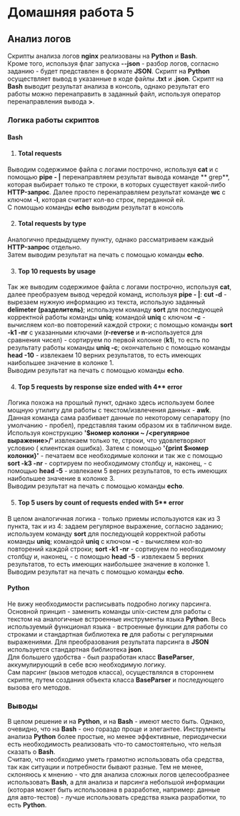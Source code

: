 # Домашняя работа 5

## Анализ логов

Скрипты анализа логов **nginx** реализованы на **Python** и **Bash**.  
Кроме того, используя флаг запуска **--json** - разбор логов, согласно заданию - будет представлен в формате **JSON**. Скрипт
на **Python** осуществляет вывод в указанные в коде файлы **.txt** и **.json**. Скрипт на **Bash** выводит результат анализа в
консоль, однако результат его работы можно перенаправить в заданный файл, используя оператор перенаправления вывода **>**.

### Логика работы скриптов

#### Bash

1. #### Total requests

Выводим содержимое файла с логами построчно, используя **cat** и с помощью **pipe - |** перенаправляем результат вывода команде **
grep**, которая выбирает только те строки, в которых существует какой-либо
**HTTP-запрос**. Далее просто перенаправляем результат команде **wc** с ключом **-l**, которая считает кол-во строк, переданной
ей.  
С помощью команды **echo** выводим результат в консоль

2. #### Total requests by type

Аналогично предыдущему пункту, однако рассматриваем каждый **HTTP-запрос**
отдельно.  
Затем выводим результат на печать с помощью команды **echo**.

3. #### Top 10 requests by usage

Так же выводим содержимое файла с логами построчно, используя **cat**, далее преобразуем вывод чередой команд, используя **pipe -
|**: **cut -d** - вырезаем нужную информацию из текста, использую заданный
**delimeter (разделитель)**; используем команду **sort** для последующей корректной работы команды **uniq**; командой **uniq** с
ключом **-c** - вычисляем кол-во повторений каждой строки; с помощью команды **sort -k1 -nr** с указанными ключами (**r-reverse**
и
**n**-используется для сравнения чисел) - сортируем по первой колонке (**k1**), то есть по результату работы команды **uniq -c**;
окончательно с помощью команды
**head -10** - извлекаем 10 верних результатов, то есть имеющих наибольшее значение в колонке 1.  
Выводим результат на печать с помощью команды **echo**.

4. #### Top 5 requests by response size ended with 4** error

Логика похожа на прошлый пункт, однако здесь используем более мощную утилиту для работы с текстом/извлечения данных - **awk**.
Данная команда сама разбивает данные по некоторому сепаратору (по умолчанию - пробел), представляя таким образом их в табличном
виде.  
Используя конструкцию **'$номер колонки ~ /<регулярное выражение>/'** извлекаем только те, строки, что удовлетворяют условию (
клиентская ошибка). Затем с помощью
**'{print $номер колонки}'** - печатаем все необходимые колонки и так же с помощью
**sort -k3 -nr** - сортируем по необходимому столбцу и, наконец, - с помощью
**head -5** - извлекаем 5 верних результатов, то есть имеющих наибольшее значение в колонке 3.  
Выводим результат на печать с помощью команды **echo**.

5. #### Top 5 users by count of requests ended with 5** error

В целом аналогичная логика - только приемы используются как из 3 пункта, так и из 4: задаем регулярное выражение, согласно
заданию; используем команду **sort** для последующей корректной работы команды **uniq**; командой **uniq** с ключом **-c** -
вычисляем кол-во повторений каждой строки; **sort -k1 -nr** - сортируем по необходимому столбцу и, наконец, - с помощью
**head -5** - извлекаем 5 верних результатов, то есть имеющих наибольшее значение в колонке 1. Выводим результат на печать с
помощью команды **echo**.

#### Python

Не вижу необходимости расписывать подробно логику парсинга. Основной принцип - заменить команды unix-систем для работы с текстом
на аналогичные встроенные инструменты языка **Python**. Весь используемый функционал языка - встроенные функции для работы со
строками и стандартная библиотека **re** для работы с регулярными выражениями. Для преобразования результата парсинга в **JSON**
используется стандартная библиотека **json**.  
Для большего удобства - был разработан класс **BaseParser**, аккумулирующий в себе всю необходимую логику.  
Сам парсинг (вызов методов класса), осуществлялся в стороннем скрипте, путем создания объекта класса **BaseParser** и последующего
вызова его методов.

### Выводы

В целом решение и на **Python**, и на **Bash** - имеют место быть. Однако, очевидно, что на **Bash** - оно гораздо проще и
элегантее. Инструменты анализа **Python** более простые, но менее эффективные, периодически есть необходимость реализовать что-то
самостоятельно, что нельзя сказать о
**Bash**.  
Считаю, что необходимо уметь грамотно использовать оба средства, так как ситуации и потребности бывают разные. Тем не менее,
склоняюсь к мнению - что для анализа сложных логов целесообразнее использовать **Bash**, а для анализа и парсинга небольшой
информации (которая может быть использована в разработке, например: данные для авто-тестов) - лучше использовать средства языка
разработки, то есть **Python**.
